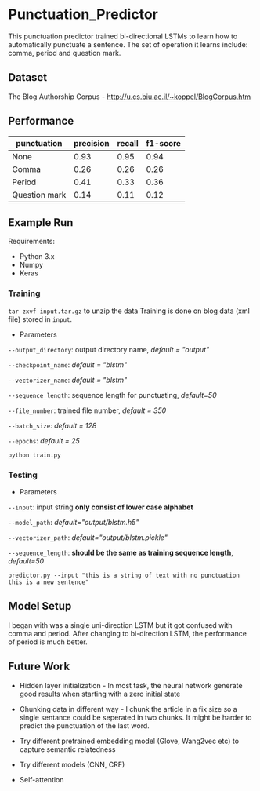 # Punctuation_Predictor
This punctuation predictor trained bi-directional LSTMs to learn how to automatically punctuate a sentence. The set of operation it learns include: comma, period and question mark.

## Dataset
The Blog Authorship Corpus - http://u.cs.biu.ac.il/~koppel/BlogCorpus.htm

## Performance
punctuation   | precision  | recall | f1-score
--------------|-------|-------| --------
None          | 0.93  |  0.95 |  0.94
Comma         | 0.26  |  0.26 |  0.26
Period        | 0.41  |  0.33 |  0.36
Question mark | 0.14  |  0.11 |  0.12

## Example Run
Requirements:
- Python 3.x
- Numpy
- Keras

### Training
`tar zxvf input.tar.gz` to unzip the data
Training is done on blog data (xml file) stored in `input`.
- Parameters

`--output_directory`: output directory name, _default = "output"_

`--checkpoint_name`: _default = "blstm"_

`--vectorizer_name`: _default = "blstm"_

`--sequence_length`: sequence length for punctuating, _default=50_

`--file_number`: trained file number, _default = 350_

`--batch_size`: _default = 128_

`--epochs`: _default = 25_

`python train.py `

### Testing
- Parameters

`--input`: input string __only consist of lower case alphabet__

`--model_path`: _default="output/blstm.h5"_

`--vectorizer_path`: _default="output/blstm.pickle"_

`--sequence_length`: __should be the same as training sequence length__, _default=50_

`predictor.py --input "this is a string of text with no punctuation this is a new sentence"`

## Model Setup
I began with was a single uni-direction LSTM but it got confused with comma and period. After changing to bi-direction LSTM, the performance of period is much better.

## Future Work
- Hidden layer initialization - In most task, the neural network generate good results when starting with a zero initial state

- Chunking data in different way - I chunk the article in a fix size so a single sentance could be seperated in two chunks. It might be harder to predict the punctuation of the last word.

- Try different pretrained embedding model (Glove, Wang2vec etc) to capture semantic relatedness 

- Try different models (CNN, CRF)

- Self-attention 
